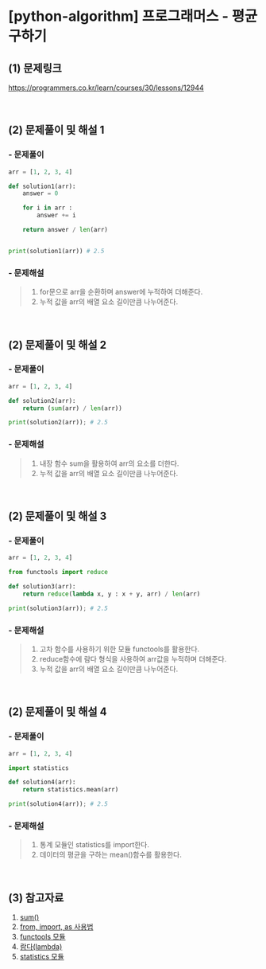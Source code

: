 # [python-algorithm] 프로그래머스 - 평균 구하기

## (1) 문제링크

<a href="https://programmers.co.kr/learn/courses/30/lessons/12944" target='_blank'>https://programmers.co.kr/learn/courses/30/lessons/12944</a>

<br>

## (2) 문제풀이 및 해설 1

### - 문제풀이

```python
arr = [1, 2, 3, 4]

def solution1(arr):
    answer = 0

    for i in arr :
        answer += i

    return answer / len(arr)


print(solution1(arr)) # 2.5
```

### - 문제해설

> 1.  for문으로 arr을 순환하며 answer에 누적하여 더해준다.<br>
> 2.  누적 값을 arr의 배열 요소 길이만큼 나누어준다.

<br>

## (2) 문제풀이 및 해설 2

### - 문제풀이

```python
arr = [1, 2, 3, 4]

def solution2(arr):
    return (sum(arr) / len(arr))

print(solution2(arr)); # 2.5
```

### - 문제해설

> 1.  내장 함수 sum을 활용하여 arr의 요소를 더한다.<br>
> 2.  누적 값을 arr의 배열 요소 길이만큼 나누어준다.

<br>

## (2) 문제풀이 및 해설 3

### - 문제풀이

```python
arr = [1, 2, 3, 4]

from functools import reduce

def solution3(arr):
    return reduce(lambda x, y : x + y, arr) / len(arr)

print(solution3(arr)); # 2.5
```

### - 문제해설

> 1.  고차 함수를 사용하기 위한 모듈 functools를 활용한다.<br>
> 2.  reduce함수에 람다 형식을 사용하여 arr값을 누적하며 더해준다.<br>
> 3.  누적 값을 arr의 배열 요소 길이만큼 나누어준다.

<br>

## (2) 문제풀이 및 해설 4

### - 문제풀이

```python
arr = [1, 2, 3, 4]

import statistics

def solution4(arr):
    return statistics.mean(arr)

print(solution4(arr)); # 2.5
```

### - 문제해설

> 1.  통계 모듈인 statistics를 import한다.<br>
> 2.  데이터의 평균을 구하는 mean()함수를 활용한다.

<br>

## (3) 참고자료

1. <a href="https://codechacha.com/ko/python-sum/" target='_blank'>sum()</a><br>
2. <a href="https://hezzong.tistory.com/entry/python-from-import-as-%EC%82%AC%EC%9A%A9%EB%B2%95" target='_blank'>from, import, as 사용법</a><br>
3. <a href="https://docs.python.org/ko/3/library/functools.html" target='_blank'>functools 모듈</a><br>
4. <a href="https://wikidocs.net/64" target='_blank'>람다(lambda)</a><br>
5. <a href="https://docs.python.org/ko/dev/library/statistics.html" target='_blank'>statistics 모듈</a>
